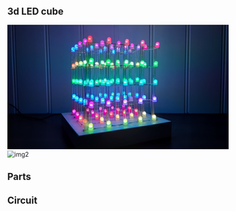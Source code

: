 ## 3d LED cube
![img1](https://github.com/ArtiomBoo/Arduino-3d_led_cube/blob/master/images/20190514_014448.jpg)
![img2](https://github.com/ArtiomBoo/Arduino-3d_led_cube/blob/master/images/DSC_0444.JPG)

## Parts

## Circuit 
